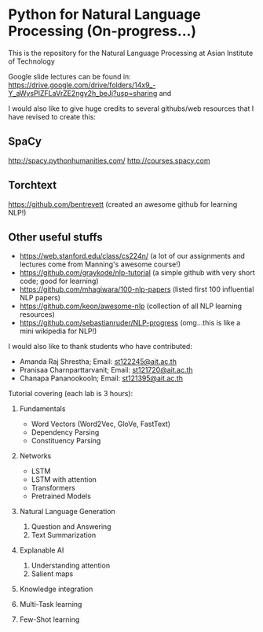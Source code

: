# Python for Natural Language Processing (On-progress...)

This is the repository for the Natural Language Processing at Asian Institute of Technology

Google slide lectures can be found in:  https://drive.google.com/drive/folders/14x9_-Y_aWysPIZFLaVrZE2ngy2h_beJj?usp=sharing and  

I would also like to give huge credits to several githubs/web resources that I have revised to create this:

## SpaCy
http://spacy.pythonhumanities.com/
http://courses.spacy.com

## Torchtext
https://github.com/bentrevett (created an awesome github for learning NLP!)

## Other useful stuffs
- https://web.stanford.edu/class/cs224n/ (a lot of our assignments and lectures come from Manning's awesome course!)
- https://github.com/graykode/nlp-tutorial (a simple github with very short code; good for learning)
- https://github.com/mhagiwara/100-nlp-papers (listed first 100 influential NLP papers)
- https://github.com/keon/awesome-nlp (collection of all NLP learning resources)
- https://github.com/sebastianruder/NLP-progress (omg...this is like a mini wikipedia for NLP!)

I would also like to thank students who have contributed:

- Amanda Raj Shrestha;  Email: st122245@ait.ac.th
- Pranisaa Charnparttarvanit; Email: st121720@ait.ac.th
- Chanapa Pananookooln; Email: st121395@ait.ac.th

Tutorial covering (each lab is 3 hours):

1. Fundamentals
   - Word Vectors (Word2Vec, GloVe, FastText)
   - Dependency Parsing
   - Constituency Parsing

2. Networks
   - LSTM
   - LSTM with attention
   - Transformers
   - Pretrained Models

3. Natural Language Generation
   1. Question and Answering
   2. Text Summarization

4. Explanable AI
   1. Understanding attention
   2. Salient maps

5. Knowledge integration
6. Multi-Task learning
7. Few-Shot learning
